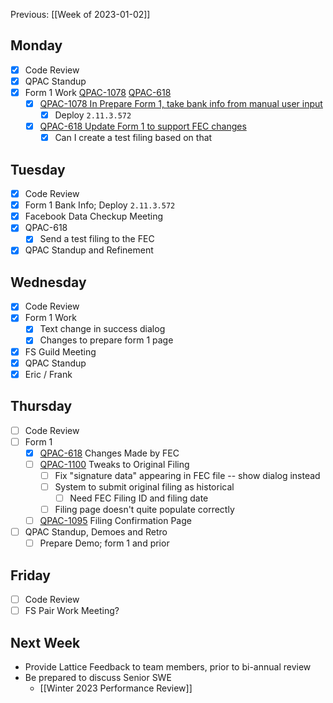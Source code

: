 Previous: [[Week  of 2023-01-02]]

## Monday
- [x] Code Review
- [x] QPAC Standup
- [x] Form 1 Work [QPAC-1078](https://quorumanalytics.atlassian.net/browse/QPAC-1078) [QPAC-618](https://quorumanalytics.atlassian.net/browse/QPAC-618)
	- [x] [QPAC-1078 In Prepare Form 1, take bank info from manual user input](https://github.com/QuorumUS/quorum-site/pull/28179)
		- [x] Deploy `2.11.3.572`
	- [x] [QPAC-618 Update Form 1 to support FEC changes](https://github.com/QuorumUS/quorum-site/pull/28231)
		- [x] Can I create a test filing based on that

## Tuesday
- [x] Code Review
- [x] Form 1 Bank Info; Deploy `2.11.3.572`
- [x] Facebook Data Checkup Meeting
- [x] QPAC-618
	- [x] Send a test filing to the FEC
- [x] QPAC Standup and Refinement

## Wednesday
- [x] Code Review
- [x] Form 1 Work
	- [x] Text change in success dialog
	- [x] Changes to prepare form 1 page
- [x] FS Guild Meeting
- [x] QPAC Standup
- [x] Eric / Frank

## Thursday
- [ ] Code Review
- [ ] Form 1
	- [x] [QPAC-618](https://quorumanalytics.atlassian.net/browse/QPAC-618) Changes Made by FEC
	- [ ] [QPAC-1100](https://quorumanalytics.atlassian.net/browse/QPAC-1100) Tweaks to Original Filing
		- [ ] Fix "signature data" appearing in FEC file -- show dialog instead
		- [ ] System to submit original filing as historical
			- [ ] Need FEC Filing ID and filing date
		- [ ] Filing page doesn't quite populate correctly
	- [ ] [QPAC-1095](https://quorumanalytics.atlassian.net/browse/QPAC-1095) Filing Confirmation Page
- [ ] QPAC Standup, Demoes and Retro
	- [ ] Prepare Demo; form 1 and prior

## Friday
- [ ] Code Review
- [ ] FS Pair Work Meeting?

## Next Week
- Provide Lattice Feedback to team members, prior to bi-annual review
- Be prepared to discuss Senior SWE
	- [[Winter 2023 Performance  Review]]